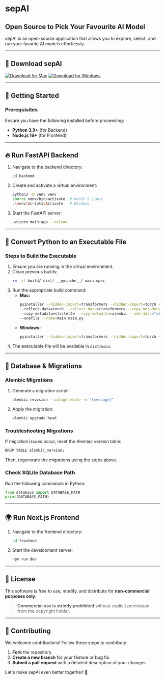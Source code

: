 # sepAI

## Open Source to Pick Your Favourite AI Model
sepAI is an open-source application that allows you to explore, select, and run your favorite AI models effortlessly.

---

## 🚀 Download sepAI

[![Download for Mac](https://img.shields.io/badge/Download%20for-Mac-000?logo=apple&style=for-the-badge)](https://mega.nz/folder/21BB3CyI#BX53r3QoQIH0sDw0-9RAZA)
[![Download for Windows](https://img.shields.io/badge/Download%20for-Windows-0078D6?logo=windows&style=for-the-badge)](https://mega.nz/folder/W4xmyYyR#IqTZeLFbblupelzUNhsUgQ)

---

## 📌 Getting Started
### Prerequisites
Ensure you have the following installed before proceeding:
- **Python 3.9+** (for Backend)
- **Node.js 16+** (for Frontend)

---

## 🔥 Run FastAPI Backend
1. Navigate to the backend directory:
   ```sh
   cd backend
   ```
2. Create and activate a virtual environment:
   ```sh
   python3 -m venv venv
   source venv/bin/activate  # macOS & Linux
   .\venv\Scripts\Activate   # Windows
   ```
3. Start the FastAPI server:
   ```sh
   uvicorn main:app --reload
   ```

---

## 🔧 Convert Python to an Executable File
### Steps to Build the Executable
1. Ensure you are running in the virtual environment.
2. Clean previous builds:
   ```sh
   rm -rf build/ dist/ __pycache__/ main.spec
   ```
3. Run the appropriate build command:
   - **Mac:**
     ```sh
     pyinstaller --hidden-import=transformers --hidden-import=torch --hidden-import=aiosqlite --hidden-import=alembic \
     --collect-data=torch --collect-data=transformers --copy-metadata=fastapi --copy-metadata=pydantic \
     --copy-metadata=starlette --copy-metadata=alembic --add-data="alembic:alembic" --add-data="alembic.ini:." \
     --onefile --name=main main.py
     ```
   - **Windows:**
     ```sh
     pyinstaller --hidden-import=transformers --hidden-import=torch --hidden-import=aiosqlite --hidden-import=alembic --collect-data torch --collect-data transformers --copy-metadata fastapi --copy-metadata pydantic --copy-metadata starlette --copy-metadata alembic --add-data "alembic;alembic" --add-data "alembic.ini;." --onefile --name main main.py

     ```
4. The executable file will be available in `dist/main`.

---

## 📜 Database & Migrations
### Alembic Migrations
1. Generate a migration script:
   ```sh
   alembic revision --autogenerate -m "{message}"
   ```
2. Apply the migration:
   ```sh
   alembic upgrade head
   ```

### Troubleshooting Migrations
If migration issues occur, reset the Alembic version table:
```sh
DROP TABLE alembic_version;
```
Then, regenerate the migrations using the steps above.

### Check SQLite Database Path
Run the following commands in Python:
```python
from database import DATABASE_PATH
print(DATABASE_PATH)
```

---

## 🌍 Run Next.js Frontend
1. Navigate to the frontend directory:
   ```sh
   cd frontend
   ```
2. Start the development server:
   ```sh
   npm run dev
   ```

---

## 📜 License
This software is free to use, modify, and distribute for **non-commercial purposes only**.
> **Commercial use is strictly prohibited** without explicit permission from the copyright holder.

---

## 🤝 Contributing
We welcome contributions! Follow these steps to contribute:
1. **Fork** the repository.
2. **Create a new branch** for your feature or bug fix.
3. **Submit a pull request** with a detailed description of your changes.

Let's make sepAI even better together! 🚀

